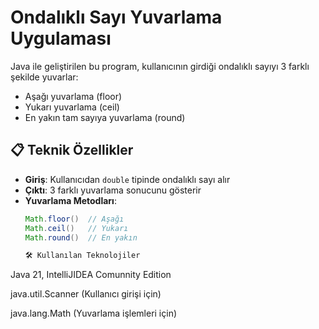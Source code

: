 # Ondalıklı Sayı Yuvarlama Uygulaması

Java ile geliştirilen bu program, kullanıcının girdiği ondalıklı sayıyı 3 farklı şekilde yuvarlar:
- Aşağı yuvarlama (floor)
- Yukarı yuvarlama (ceil)
- En yakın tam sayıya yuvarlama (round)

## 📋 Teknik Özellikler
- **Giriş**: Kullanıcıdan `double` tipinde ondalıklı sayı alır
- **Çıktı**: 3 farklı yuvarlama sonucunu gösterir
- **Yuvarlama Metodları**:
  ```java
  Math.floor()  // Aşağı
  Math.ceil()   // Yukarı
  Math.round()  // En yakın

  🛠️ Kullanılan Teknolojiler
Java 21, IntelliJIDEA Comunnity Edition

java.util.Scanner (Kullanıcı girişi için)

java.lang.Math (Yuvarlama işlemleri için)
